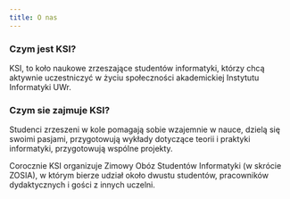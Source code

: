 ```yaml
---
title: O nas
---
```

### Czym jest KSI?   

KSI, to koło naukowe zrzeszające studentów informatyki, którzy chcą aktywnie uczestniczyć w życiu społeczności akademickiej Instytutu Informatyki UWr.

### Czym sie zajmuje KSI?
Studenci zrzeszeni w kole pomagają sobie wzajemnie w nauce, dzielą się swoimi pasjami, przygotowują wykłady dotyczące teorii i praktyki informatyki, przygotowują wspólne projekty.

Corocznie KSI organizuje Zimowy Obóz Studentów Informatyki (w skrócie ZOSIA), w którym bierze udział około dwustu studentów, pracowników dydaktycznych i gości z innych uczelni.

